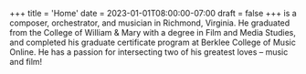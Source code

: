 +++
title = 'Home'
date = 2023-01-01T08:00:00-07:00
draft = false
+++
is a composer, orchestrator, and musician in Richmond, Virginia. He graduated from the College of William & Mary with a degree in Film and Media Studies, and completed his graduate certificate program at Berklee College of Music Online. He has a passion for intersecting two of his greatest loves – music and film!
